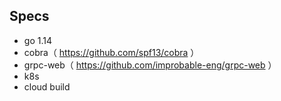 ## Specs
- go 1.14
- cobra（ https://github.com/spf13/cobra ）
- grpc-web（ https://github.com/improbable-eng/grpc-web ）
- k8s
- cloud build
